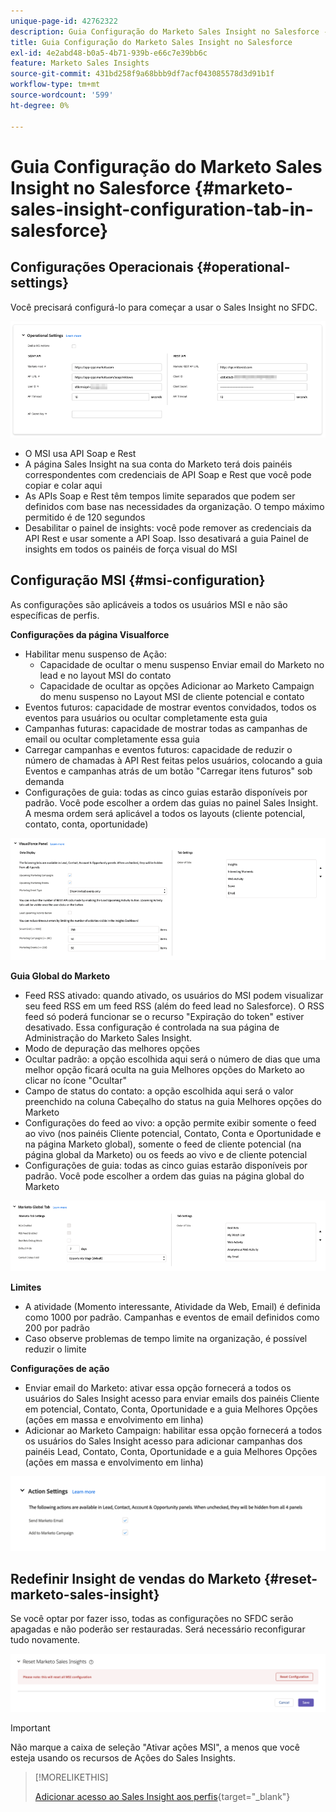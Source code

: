 ```yaml
---
unique-page-id: 42762322
description: Guia Configuração do Marketo Sales Insight no Salesforce - Documentação do Marketo - Documentação do produto
title: Guia Configuração do Marketo Sales Insight no Salesforce
exl-id: 4e2abd48-b0a5-4b71-939b-e66c7e39bb6c
feature: Marketo Sales Insights
source-git-commit: 431bd258f9a68bbb9df7acf043085578d3d91b1f
workflow-type: tm+mt
source-wordcount: '599'
ht-degree: 0%

---
```


# Guia Configuração do Marketo Sales Insight no Salesforce {#marketo-sales-insight-configuration-tab-in-salesforce}

## Configurações Operacionais {#operational-settings}

Você precisará configurá-lo para começar a usar o Sales Insight no SFDC.

![](assets/marketo-sales-insight-configuration-tab-in-salesforce-1.png)

* O MSI usa API Soap e Rest
* A página Sales Insight na sua conta do Marketo terá dois painéis correspondentes com credenciais de API Soap e Rest que você pode copiar e colar aqui
* As APIs Soap e Rest têm tempos limite separados que podem ser definidos com base nas necessidades da organização. O tempo máximo permitido é de 120 segundos
* Desabilitar o painel de insights: você pode remover as credenciais da API Rest e usar somente a API Soap. Isso desativará a guia Painel de insights em todos os painéis de força visual do MSI

## Configuração MSI {#msi-configuration}

As configurações são aplicáveis a todos os usuários MSI e não são específicas de perfis.

**Configurações da página Visualforce**

* Habilitar menu suspenso de Ação:
   * Capacidade de ocultar o menu suspenso Enviar email do Marketo no lead e no layout MSI do contato
   * Capacidade de ocultar as opções Adicionar ao Marketo Campaign do menu suspenso no Layout MSI de cliente potencial e contato
* Eventos futuros: capacidade de mostrar eventos convidados, todos os eventos para usuários ou ocultar completamente esta guia
* Campanhas futuras: capacidade de mostrar todas as campanhas de email ou ocultar completamente essa guia
* Carregar campanhas e eventos futuros: capacidade de reduzir o número de chamadas à API Rest feitas pelos usuários, colocando a guia Eventos e campanhas atrás de um botão &quot;Carregar itens futuros&quot; sob demanda
* Configurações de guia: todas as cinco guias estarão disponíveis por padrão. Você pode escolher a ordem das guias no painel Sales Insight. A mesma ordem será aplicável a todos os layouts (cliente potencial, contato, conta, oportunidade)

![](assets/marketo-sales-insight-configuration-tab-in-salesforce-2.png)

**Guia Global do Marketo**

* Feed RSS ativado: quando ativado, os usuários do MSI podem visualizar seu feed RSS em um feed RSS (além do feed lead no Salesforce). O RSS feed só poderá funcionar se o recurso &quot;Expiração do token&quot; estiver desativado. Essa configuração é controlada na sua página de Administração do Marketo Sales Insight.
* Modo de depuração das melhores opções
* Ocultar padrão: a opção escolhida aqui será o número de dias que uma melhor opção ficará oculta na guia Melhores opções do Marketo ao clicar no ícone &quot;Ocultar&quot;
* Campo de status do contato: a opção escolhida aqui será o valor preenchido na coluna Cabeçalho do status na guia Melhores opções do Marketo
* Configurações do feed ao vivo: a opção permite exibir somente o feed ao vivo (nos painéis Cliente potencial, Contato, Conta e Oportunidade e na página Marketo global), somente o feed de cliente potencial (na página global da Marketo) ou os feeds ao vivo e de cliente potencial
* Configurações de guia: todas as cinco guias estarão disponíveis por padrão. Você pode escolher a ordem das guias na página global do Marketo

![](assets/marketo-sales-insight-configuration-tab-in-salesforce-3.png)

**Limites**

* A atividade (Momento interessante, Atividade da Web, Email) é definida como 1000 por padrão. Campanhas e eventos de email definidos como 200 por padrão
* Caso observe problemas de tempo limite na organização, é possível reduzir o limite

**Configurações de ação**

* Enviar email do Marketo: ativar essa opção fornecerá a todos os usuários do Sales Insight acesso para enviar emails dos painéis Cliente em potencial, Contato, Conta, Oportunidade e a guia Melhores Opções (ações em massa e envolvimento em linha)
* Adicionar ao Marketo Campaign: habilitar essa opção fornecerá a todos os usuários do Sales Insight acesso para adicionar campanhas dos painéis Lead, Contato, Conta, Oportunidade e a guia Melhores Opções (ações em massa e envolvimento em linha)

![](assets/marketo-sales-insight-configuration-tab-in-salesforce-4.png)

## Redefinir Insight de vendas do Marketo {#reset-marketo-sales-insight}

Se você optar por fazer isso, todas as configurações no SFDC serão apagadas e não poderão ser restauradas. Será necessário reconfigurar tudo novamente.

![](assets/marketo-sales-insight-configuration-tab-in-salesforce-5.png)

>[!IMPORTANT]
>
>Não marque a caixa de seleção &quot;Ativar ações MSI&quot;, a menos que você esteja usando os recursos de Ações do Sales Insights.

>[!MORELIKETHIS]
>
>[Adicionar acesso ao Sales Insight aos perfis](/help/marketo/product-docs/marketo-sales-insight/msi-for-salesforce/configuration/add-sales-insight-access-to-profiles.md){target="_blank"}
